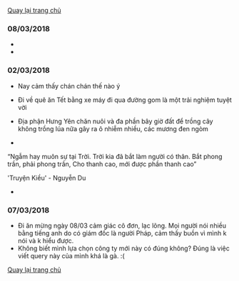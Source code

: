 [Quay lại trang chủ](https://phamkhactuy.github.io/tuypk.github.io/index.html)

### 08/03/2018
-
-

### 02/03/2018
- Nay cảm thấy chán chán thế nào ý

- Đi về quê ăn Tết bằng xe máy đi qua đường gom là một trải nghiệm tuyệt vời

- Địa phận Hưng Yên chăn nuôi và đa phần bây giờ đất để trồng cây không trồng lúa nữa gây ra ô nhiễm nhiều, các mương đen ngòm

- 
“Ngẫm hay muôn sự tại Trời.
Trời kia đã bắt làm người có thân.
Bắt phong trần, phải phong trần,
Cho thanh cao, mới được phần thanh cao”

'Truyện Kiều' - Nguyễn Du

- 
### 07/03/2018
- Đi ăn mừng ngày 08/03 cảm giác cô đơn, lạc lõng. Mọi người nói nhiều bằng tiếng anh do có giám đốc là người Pháp, cảm thấy buồn vì mình k nói và k hiểu được.
- Không biết mình lựa chọn công ty mới này có đúng không? Đúng là việc viết query này của mình khá là gà. :(



[Quay lại trang chủ](https://phamkhactuy.github.io/tuypk.github.io/index.html)
